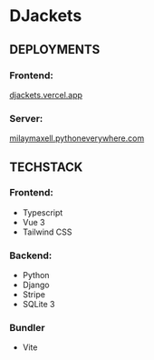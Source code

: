 # DJackets

## DEPLOYMENTS

### Frontend:

[djackets.vercel.app](https://djackets.vercel.app)

### Server:

[milaymaxell.pythoneverywhere.com](https://milaymaxell.pythoneverywhere.com)

## TECHSTACK

### Frontend:
 - Typescript
 - Vue 3
 - Tailwind CSS

### Backend:
 - Python
 - Django
 - Stripe
 - SQLite 3

### Bundler
 - Vite
